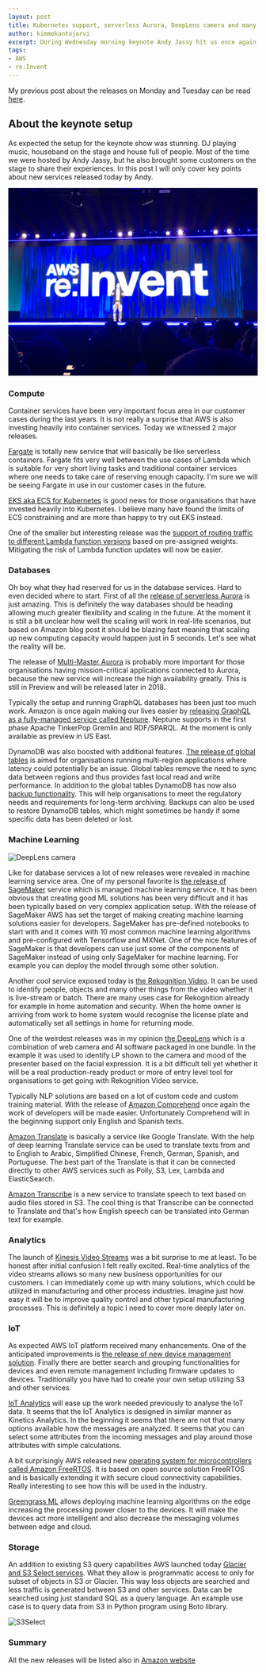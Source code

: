 ```yaml
---
layout: post
title: Kubernetes support, serverless Aurora, DeepLens camera and many more interesting releases in re:Invent 2017 on Wednesday
author: kimmokantojarvi 
excerpt: During Wednesday morning keynote Andy Jassy hit us once again with so many new announcements and service releases. I will try to summarize some of the key points in this post.  
tags:
- AWS
- re:Invent
---
```


My previous post about the releases on Monday and Tuesday can be read [here](/2017/11/28/AWS-reInvent-first-announcements.html). 

## About the keynote setup
As expected the setup for the keynote show was stunning. DJ playing music, houseband on the stage and house full of people. Most of the time we were hosted by Andy Jassy, but he also brought some customers on the stage to share their experiences. In this post I will only cover key points about new services released today by Andy.

![Reinvent](/img/aws/reinvent_2017_3.jpeg)



### Compute
Container services have been very important focus area in our customer cases during the last years. It is not really a surprise that AWS is also investing heavily into container services. Today we witnessed 2 major releases. 

[Fargate](https://aws.amazon.com/blogs/aws/aws-fargate/) is totally new service that will basically be like serverless containers. Fargate fits very well between the use cases of Lambda which is suitable for very short living tasks and traditional container services where one needs to take care of reserving enough capacity. I'm sure we will be seeing Fargate in use in our customer cases in the future. 

[EKS aka ECS for Kubernetes](https://aws.amazon.com/blogs/aws/amazon-elastic-container-service-for-kubernetes/) is good news for those organisations that have invested heavily into Kubernetes. I believe many have found the limits of ECS constraining and are more than happy to try out EKS instead. 

One of the smaller but interesting release was the [support of routing traffic to different Lambda function versions](https://aws.amazon.com/about-aws/whats-new/2017/11/aws-lambda-supports-traffic-shifting-and-phased-deployments-with-aws-codedeploy/) based on pre-assigned weights. Mitigating the risk of Lambda function updates will now be easier. 

### Databases
Oh boy what they had reserved for us in the database services. Hard to even decided where to start. First of all the [release of serverless Aurora](https://aws.amazon.com/blogs/aws/in-the-works-amazon-aurora-serverless/) is just amazing. This is definitely the way databases should be heading allowing much greater flexibility and scaling in the future. At the moment it is still a bit unclear how well the scaling will work in real-life scenarios, but based on Amazon blog post it should be blazing fast meaning that scaling up new computing capacity would happen just in 5 seconds. Let's see what the reality will be. 

The release of [Multi-Master Aurora](http://www.businesswire.com/news/home/20171129006077/en/AWS-Announces-New-Capabilities-Amazon-Aurora-Amazon) is probably more important for those organisations having mission-critical applications connected to Aurora, because the new service will increase the high availability greatly. This is still in Preview and will be released later in 2018. 

Typically the setup and running GraphQL databases has been just too much work. Amazon is once again making our lives easier by [releasing GraphQL as a fully-managed service called Neptune](https://aws.amazon.com/about-aws/whats-new/2017/11/amazon-neptune-fast-reliable-graph-database-built-for-the-cloud/). Neptune supports in the first phase Apache TinkerPop Gremlin and RDF/SPARQL. At the moment is only available as preview in US East.  

DynamoDB was also boosted with additional features. [The release of global tables](https://aws.amazon.com/blogs/aws/new-for-amazon-dynamodb-global-tables-and-on-demand-backup/) is aimed for organisations running multi-region applications where latency could potentially be an issue. Global tables remove the need to sync data between regions and thus provides fast local read and write performance. In addition to the global tables DynamoDB has now also [backup functionality](https://aws.amazon.com/blogs/aws/new-for-amazon-dynamodb-global-tables-and-on-demand-backup/). This will help organisations to meet the regulatory needs and requirements for long-term archiving. Backups can also be used to restore DynamoDB tables, which might sometimes be handy if some specific data has been deleted or lost.


### Machine Learning

<img src="https://d1.awsstatic.com/DeepCamAssets/front.47ed64d4ea219977066e2c3721d61869461d5658.jpg" alt="DeepLens camera" style="width: 250px;"/>

Like for database services a lot of new releases were revealed in machine learning service area. One of my personal favorite is [the release of SageMaker](https://aws.amazon.com/blogs/aws/sagemaker/) service which is managed machine learning service. It has been obvious that creating good ML solutions has been very difficult and it has been typically based on very complex application setup. With the release of SageMaker AWS has set the target of making creating machine learning solutions easier for developers. SageMaker has pre-defined notebooks to start with and it comes with 10 most common machine learning algorithms and pre-configured with Tensorflow and MXNet. One of the nice features of SageMaker is that developers can use just some of the components of SageMaker instead of using only SageMaker for machine learning. For example you can deploy the model through some other solution. 

Another cool service exposed today is [the Rekognition Video](https://aws.amazon.com/blogs/aws/launch-welcoming-amazon-rekognition-video-service/). It can be used to identify people, objects and many other things from the video whether it is live-stream or batch. There are many uses case for Rekognition already for example in home automation and security. When the home owner is arriving from work to home system would recognise the license plate and automatically set all settings in home for returning mode. 


One of the weirdest releases was in my opinion [the DeepLens](https://aws.amazon.com/blogs/aws/deeplens/) which is a combination of web camera and AI software packaged in one bundle. In the example it was used to identify LP shown to the camera and mood of the presenter based on the facial expression. It is a bit difficult tell yet whether it will be a real production-ready product or more of entry level tool for organisations to get going with Rekognition Video service. 

Typically NLP solutions are based on a lot of custom code and custom training material. With the release of [Amazon Comprehend](https://aws.amazon.com/blogs/aws/amazon-comprehend-continuously-trained-natural-language-processing/) once again the work of developers will be made easier. Unfortunately Comprehend will in the beginning support only English and Spanish texts. 

[Amazon Translate](https://aws.amazon.com/blogs/aws/introducing-amazon-translate-real-time-text-language-translation/) is basically a service like Google Translate. With the help of deep learning Translate service can be used to translate texts from and to English to Arabic, Simplified Chinese, French, German, Spanish, and Portuguese. The best part of the Translate is that it can be connected directly to other AWS services such as Polly, S3, Lex, Lambda and ElasticSearch.

[Amazon Transcribe](https://aws.amazon.com/blogs/aws/amazon-transcribe-scalable-and-accurate-automatic-speech-recognition/) is a new service to translate speech to text based on audio files stored in S3. The cool thing is that Transcribe can be connected to Translate and that's how English speech can be translated into German text for example. 





### Analytics
The launch of [Kinesis Video Streams](https://aws.amazon.com/blogs/aws/amazon-kinesis-video-streams-serverless-video-ingestion-and-storage-for-vision-enabled-apps/) was a bit surprise to me at least. To be honest after initial confusion I felt really excited. Real-time analytics of the video streams allows so many new business opportunities for our customers. I can immediately come up with many solutions, which could be utilized in manufacturing and other process industries. Imagine just how easy it will be to improve quality control and other typical manufacturing processes. This is definitely a topic I need to cover more deeply later on.

### IoT
As expected AWS IoT platform received many enhancements. One of the anticipated improvements is [the release of new device management solution](https://aws.amazon.com/blogs/aws/aws-iot-device-management/). Finally there are better search and grouping functionalities for devices and even remote management including firmware updates to devices. Traditionally you have had to create your own setup utilizing S3 and other services. 

[IoT Analytics](https://aws.amazon.com/blogs/aws/aws-iot-device-management/) will ease up the work needed previously to analyse the IoT data. It seems that the IoT Analytics is designed in similar manner as Kinetics Analytics. In the beginning it seems that there are not that many options available how the messages are analyzed. It seems that you can select some attributes from the incoming messages and play around those attributes with simple calculations. 

A bit surprisingly AWS released new [operating system for microcontrollers called Amazon FreeRTOS](https://aws.amazon.com/blogs/aws/announcing-amazon-freertos/). It is based on open source solution FreeRTOS and is basically extending it with secure cloud connectivity capabilities. Really interesting to see how this will be used in the industry.

[Greengrass ML](https://aws.amazon.com/about-aws/whats-new/2017/11/aws-greengrass-adds-feature-for-machine-learning-inference/) allows deploying machine learning algorithms on the edge increasing the processing power closer to the devices. It will make the devices act more intelligent and also decrease the messaging volumes between edge and cloud.  


### Storage
An addition to existing S3 query capabilities AWS launched today [Glacier and S3 Select services](https://aws.amazon.com/blogs/aws/s3-glacier-select/). What they allow is programmatic access to only for subset of objects in S3 or Glacier. This way less objects are searched and less traffic is generated between S3 and other services. Data can be searched using just standard SQL as a query language. An example use case is to query data from S3 in Python program using Boto library.

![S3Select](https://d2908q01vomqb2.cloudfront.net/da4b9237bacccdf19c0760cab7aec4a8359010b0/2017/11/28/s3_select.png)

### Summary
All the new releases will be listed also in [Amazon website](https://aws.amazon.com/new/reinvent/)


